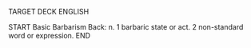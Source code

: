 TARGET DECK
ENGLISH

START
Basic
Barbarism
Back: n. 1 barbaric state or act. 2 non-standard word or expression.
END
